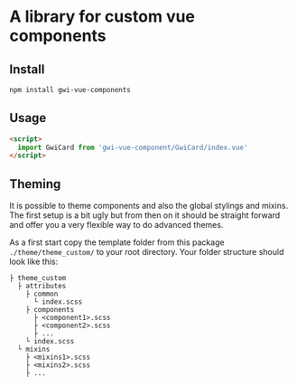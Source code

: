 # A library for custom vue components

## Install

```bash
npm install gwi-vue-components
```

## Usage

```html
<script>
  import GwiCard from 'gwi-vue-component/GwiCard/index.vue'
</script>
```

## Theming

It is possible to theme components and also the global stylings and mixins. The first setup is a bit ugly but from then on it should be straight forward and offer you a very flexible way to do advanced themes.

As a first start copy the template folder from this package `./theme/theme_custom/` to your root directory. Your folder structure should look like this:
```
├ theme_custom
  ├ attributes
    ├ common
      └ index.scss
    ├ components
      ├ <component1>.scss
      ├ <component2>.scss
      ├ ...
    └ index.scss
  └ mixins
    ├ <mixins1>.scss
    ├ <mixins2>.scss
    ├ ...
```
